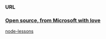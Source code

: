### URL



### [Open source, from Microsoft with love](https://github.com/Microsoft)

[node-lessons](https://github.com/alsotang/node-lessons)















